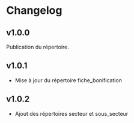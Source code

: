 # Changelog

## v1.0.0

Publication du répertoire.

## v1.0.1

- Mise à jour du répertoire fiche_bonification

## v1.0.2

- Ajout des répertoires secteur et sous_secteur
